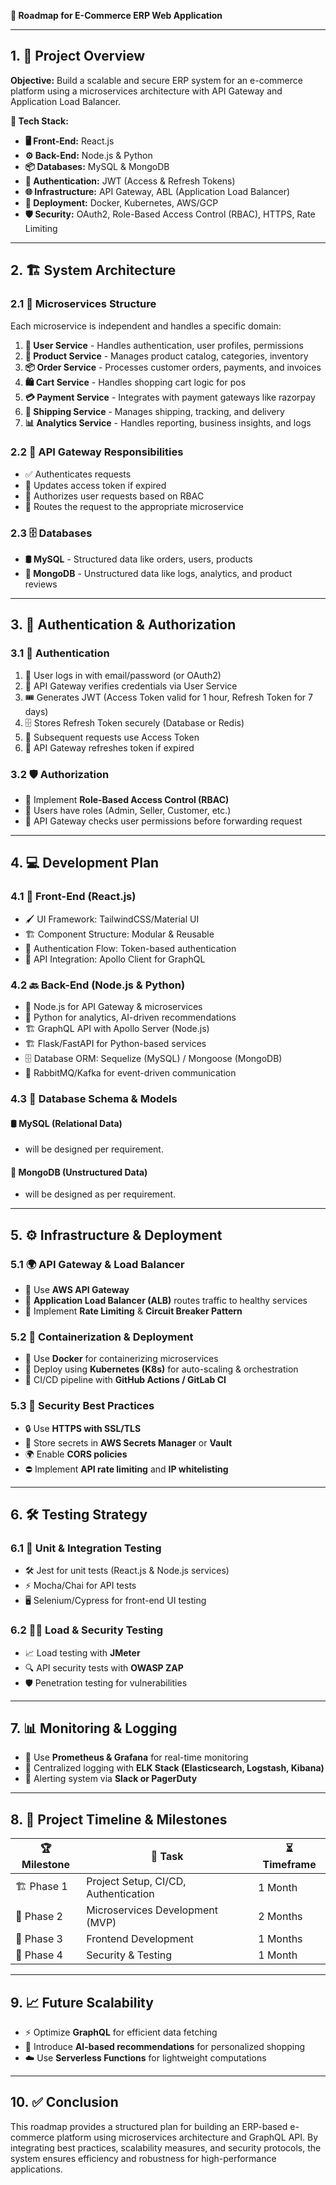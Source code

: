 **🚀 Roadmap for E-Commerce ERP Web Application**

---

## 1. **🎯 Project Overview**
**Objective:** Build a scalable and secure ERP system for an e-commerce platform using a microservices architecture with API Gateway and Application Load Balancer.

**🔧 Tech Stack:**
- **🖥️ Front-End:** React.js
- **⚙️ Back-End:** Node.js & Python
- **📦 Databases:** MySQL & MongoDB
- **🔐 Authentication:** JWT (Access & Refresh Tokens)
- **🌐 Infrastructure:** API Gateway, ABL (Application Load Balancer)
- **🚢 Deployment:** Docker, Kubernetes, AWS/GCP
- **🛡️ Security:** OAuth2, Role-Based Access Control (RBAC), HTTPS, Rate Limiting

---

## 2. **🏗️ System Architecture**

### **2.1 🏢 Microservices Structure**
Each microservice is independent and handles a specific domain:

1. **👤 User Service** - Handles authentication, user profiles, permissions
2. **🛒 Product Service** - Manages product catalog, categories, inventory
3. **📦 Order Service** - Processes customer orders, payments, and invoices
4. **🛍️ Cart Service** - Handles shopping cart logic for pos 
5. **💳 Payment Service** - Integrates with payment gateways like razorpay
6. **🚚 Shipping Service** - Manages shipping, tracking, and delivery
7. **📊 Analytics Service** - Handles reporting, business insights, and logs

### **2.2 🚦 API Gateway Responsibilities**
- ✅ Authenticates requests
- 🔄 Updates access token if expired
- 🔑 Authorizes user requests based on RBAC
- 📡 Routes the request to the appropriate microservice

### **2.3 🗄️ Databases**
- **🛢️ MySQL** - Structured data like orders, users, products
- **📂 MongoDB** - Unstructured data like logs, analytics, and product reviews

---

## 3. **🔐 Authentication & Authorization**

### **3.1 🔑 Authentication**
1. 👤 User logs in with email/password (or OAuth2)
2. 🚀 API Gateway verifies credentials via User Service
3. 🎟️ Generates JWT (Access Token valid for 1 hour, Refresh Token for 7 days)
4. 🗄️ Stores Refresh Token securely (Database or Redis)
5. 🔄 Subsequent requests use Access Token
6. 🔄 API Gateway refreshes token if expired

### **3.2 🛡️ Authorization**
- 🔧 Implement **Role-Based Access Control (RBAC)**
- 👥 Users have roles (Admin, Seller, Customer, etc.)
- 🔑 API Gateway checks user permissions before forwarding request

---

## 4. **💻 Development Plan**

### **4.1 🎨 Front-End (React.js)**
- 🖌️ UI Framework: TailwindCSS/Material UI
- 🏗️ Component Structure: Modular & Reusable
- 🔑 Authentication Flow: Token-based authentication
- 📡 API Integration: Apollo Client for GraphQL

### **4.2 🔙 Back-End (Node.js & Python)**
- 🚀 Node.js for API Gateway & microservices
- 🐍 Python for analytics, AI-driven recommendations
- 🏗️ GraphQL API with Apollo Server (Node.js)
- 🏗️ Flask/FastAPI for Python-based services
- 🗄️ Database ORM: Sequelize (MySQL) / Mongoose (MongoDB)
- 📩 RabbitMQ/Kafka for event-driven communication

### **4.3 📑 Database Schema & Models**
#### **🛢️ MySQL (Relational Data)**
- will be designed per requirement.
#### **📂 MongoDB (Unstructured Data)**
- will be designed as per requirement.
---

## 5. **⚙️ Infrastructure & Deployment**

### **5.1 🌍 API Gateway & Load Balancer**
- 📡 Use **AWS API Gateway**
- 🚦 **Application Load Balancer (ALB)** routes traffic to healthy services
- 🔄 Implement **Rate Limiting** & **Circuit Breaker Pattern**

### **5.2 🚢 Containerization & Deployment**
- 🐳 Use **Docker** for containerizing microservices
- 🚀 Deploy using **Kubernetes (K8s)** for auto-scaling & orchestration
- 🔄 CI/CD pipeline with **GitHub Actions / GitLab CI**

### **5.3 🔐 Security Best Practices**
- 🔒 Use **HTTPS with SSL/TLS**
- 🔑 Store secrets in **AWS Secrets Manager** or **Vault**
- 🌍 Enable **CORS policies**
- ⛔ Implement **API rate limiting** and **IP whitelisting**

---

## 6. **🛠️ Testing Strategy**

### **6.1 🧪 Unit & Integration Testing**
- 🛠️ Jest for unit tests (React.js & Node.js services)
- ⚡ Mocha/Chai for API tests
- 🖥️ Selenium/Cypress for front-end UI testing

### **6.2 🏋️‍♂️ Load & Security Testing**
- 📈 Load testing with **JMeter**
- 🔍 API security tests with **OWASP ZAP**
- 🛡️ Penetration testing for vulnerabilities

---

## 7. **📊 Monitoring & Logging**

- 📡 Use **Prometheus & Grafana** for real-time monitoring
- 📝 Centralized logging with **ELK Stack (Elasticsearch, Logstash, Kibana)**
- 🚨 Alerting system via **Slack or PagerDuty**

---

## 8. **📅 Project Timeline & Milestones**

| 🏆 Milestone        | 📌 Task                                    | ⏳ Timeframe |
|-----------------|-------------------------------------|----------|
| 🏗️ Phase 1        | Project Setup, CI/CD, Authentication | 1 Month  |
| 🚀 Phase 2        | Microservices Development (MVP)      | 2 Months |
| 🎨 Phase 3        | Frontend Development        | 1 Months |
| 🔐 Phase 4        | Security & Testing                   | 1 Month  |

---

## 9. **📈 Future Scalability**
- ⚡ Optimize **GraphQL** for efficient data fetching
- 🧠 Introduce **AI-based recommendations** for personalized shopping
- ☁️ Use **Serverless Functions** for lightweight computations

---

## 10. **✅ Conclusion**
This roadmap provides a structured plan for building an ERP-based e-commerce platform using microservices architecture and GraphQL API. By integrating best practices, scalability measures, and security protocols, the system ensures efficiency and robustness for high-performance applications.